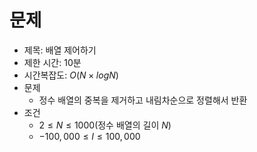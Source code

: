 # 문제
- 제목: 배열 제어하기
- 제한 시간: 10분
- 시간복잡도: $O(N \times log_{}N)$
- 문제
  - 정수 배열의 중복을 제거하고 내림차순으로 정렬해서 반환
- 조건
  - $2 \le N \le 1000$(정수 배열의 길이 $N$)
  - $-100,000 \le I \le 100,000$
